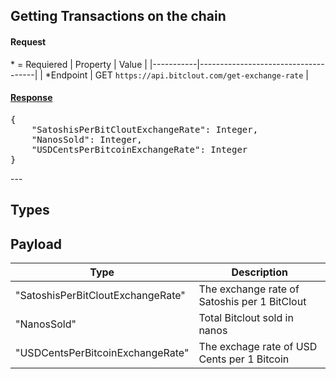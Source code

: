 ## Getting Transactions on the chain

#### Request
\* = Requiered
| Property  | Value                               |
|-----------|-------------------------------------|
| *Endpoint       | GET `https://api.bitclout.com/get-exchange-rate`       |

<h4><a href="#Payload">Response</a></h4>
<pre>
{
    "SatoshisPerBitCloutExchangeRate": Integer,
    "NanosSold": Integer,
    "USDCentsPerBitcoinExchangeRate": Integer
}
</pre>
---

## Types

## Payload
| Type  | Description                               |
|-----------|-------------------------------------|
| "SatoshisPerBitCloutExchangeRate"       | The exchange rate of Satoshis per 1 BitClout       |
| "NanosSold"    | Total Bitclout sold in nanos            |
| "USDCentsPerBitcoinExchangeRate"       | The exchage rate of USD Cents per 1 Bitcoin  |